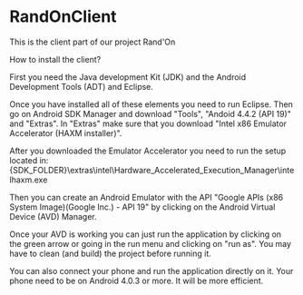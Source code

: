 RandOnClient
============

This is the client part of our project Rand'On

How to install the client?

First you need the Java development Kit (JDK) and the Android Development Tools (ADT) and Eclipse.

Once you have installed all of these elements you need to run Eclipse. Then go on Android SDK Manager and download "Tools",
"Andoid 4.4.2 (API 19)" and "Extras". In "Extras" make sure that you download "Intel x86 Emulator Accelerator (HAXM installer)".

After you downloaded the Emulator Accelerator you need to run the setup located in: {SDK_FOLDER}\extras\intel\Hardware_Accelerated_Execution_Manager\intelhaxm.exe

Then you can create an Android Emulator with the API "Google APIs (x86 System Image)(Google Inc.) - API 19" by clicking on the Android Virtual Device (AVD) Manager.

Once your AVD is working you can just run the application by clicking on the green arrow or going in the run menu and clicking on 
"run as".
You may have to clean (and build) the project before running it.

You can also connect your phone and run the application directly on it. Your phone need to be on Android 4.0.3 or more.
It will be more efficient.